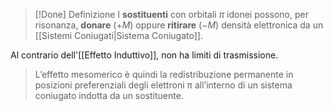 >[!Done] Definizione
>I **sostituenti** con orbitali $\pi$ idonei possono, per risonanza, **donare** ($+M$) oppure **ritirare** ($−M$) densità elettronica da un [[Sistemi Coniugati|Sistema Coniugato]].

Al contrario dell'[[Effetto Induttivo]], non ha limiti di trasmissione.

>L’effetto mesomerico è quindi la redistribuzione permanente in posizioni preferenziali degli elettroni π all’interno di un sistema coniugato indotta da un sostituente.